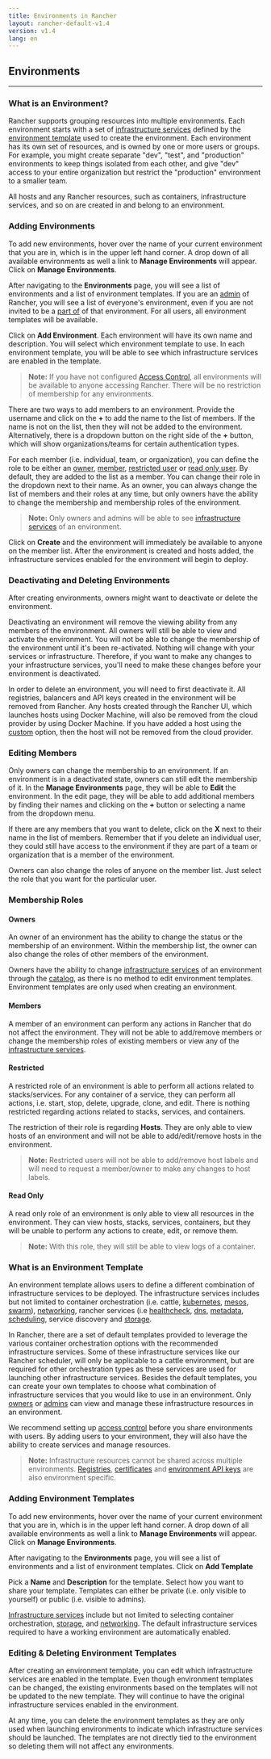```yaml
---
title: Environments in Rancher
layout: rancher-default-v1.4
version: v1.4
lang: en
---
```


## Environments
---

### What is an Environment?

Rancher supports grouping resources into multiple environments. Each environment starts with a set of [infrastructure services]({{site.baseurl}}/rancher/{{page.version}}/{{page.lang}}/rancher-services/) defined by the [environment template](#what-is-an-environment-template) used to create the environment. Each environment has its own set of resources, and is owned by one or more users or groups. For example, you might create separate "dev", "test", and "production" environments to keep things isolated from each other, and give "dev" access to your entire organization but restrict the "production" environment to a smaller team.

All hosts and any Rancher resources, such as containers, infrastructure services, and so on are created in and belong to an environment.

### Adding Environments

To add new environments, hover over the name of your current environment that you are in, which is in the upper left hand corner. A drop down of all available environments as well a link to **Manage Environments** will appear. Click on **Manage Environments**.

After navigating to the **Environments** page, you will see a list of environments and a list of environment templates. If you are an [admin]({{site.baseurl}}/rancher/{{page.version}}/{{page.lang}}/configuration/accounts/#admin) of Rancher, you will see a list of everyone's environment, even if you are not invited to be a [part of]({{site.baseurl}}/rancher/{{page.version}}/{{page.lang}}/environments/#membership-roles) of that environment. For all users, all environment templates will be available.

Click on **Add Environment**. Each environment will have its own name and description. You will select which environment template to use. In each environment template, you will be able to see which infrastructure services are enabled in the template.

> **Note:** If you have not configured [Access Control]({{site.baseurl}}/rancher/{{page.version}}/{{page.lang}}/configuration/access-control/), all environments will be available to anyone accessing Rancher. There will be no restriction of membership for any environments.

There are two ways to add members to an environment. Provide the username and click on the **+** to add the name to the list of members. If the name is not on the list, then they will not be added to the environment. Alternatively, there is a dropdown button on the right side of the **+** button, which will show organizations/teams for certain authentication types.

For each member (i.e. individual, team, or organization), you can define the role to be either an [owner](#owners), [member](#members), [restricted user](#restricted) or [read only user](#read-only). By default, they are added to the list as a member. You can change their role in the dropdown next to their name. As an owner, you can always change the list of members and their roles at any time, but only owners have the ability to change the membership and membership roles of the environment.

> **Note:** Only owners and admins will be able to see [infrastructure services]({{site.baseurl}}/rancher/{{page.version}}/{{page.lang}}/rancher-services/) of an environment.

Click on **Create** and the environment will immediately be available to anyone on the member list. After the environment is created and hosts added, the infrastructure services enabled for the environment will begin to deploy.

### Deactivating and Deleting Environments

After creating environments, owners might want to deactivate or delete the environment.

Deactivating an environment will remove the viewing ability from any members of the environment. All owners will still be able to view and activate the environment. You will not be able to change the membership of the environment until it's been re-activated. Nothing will change with your services or infrastructure. Therefore, if you want to make any changes to your infrastructure services, you'll need to make these changes before your environment is deactivated.

In order to delete an environment, you will need to first deactivate it. All registries, balancers and API keys created in the environment will be removed from Rancher. Any hosts created through the Rancher UI, which launches hosts using Docker Machine, will also be removed from the cloud provider by using Docker Machine. If you have added a host using the [custom]({{site.baseurl}}/rancher/{{page.version}}/{{page.lang}}/hosts/custom/) option, then the host will not be removed from the cloud provider.

### Editing Members

Only owners can change the membership to an environment. If an environment is in a deactivated state, owners can still edit the membership of it. In the **Manage Environments** page, they will be able to **Edit** the environment. In the edit page, they will be able to add additional members by finding their names and clicking on the **+** button or selecting a name from the dropdown menu.

If there are any members that you want to delete, click on the **X** next to their name in the list of members. Remember that if you delete an individual user, they could still have access to the environment if they are part of a team or organization that is a member of the environment.  

Owners can also change the roles of anyone on the member list. Just select the role that you want for the particular user.

### Membership Roles

#### Owners

An owner of an environment has the ability to change the status or the membership of an environment. Within the membership list, the owner can also change the roles of other members of the environment.

Owners have the ability to change [infrastructure services]({{site.baseurl}}/rancher/{{page.version}}/{{page.lang}}/rancher-services/) of an environment through the [catalog]({{site.baseurl}}/rancher/{{page.version}}/{{page.lang}}/catalog), as there is no method to edit environment templates. Environment templates are only used when creating an environment.

#### Members

A member of an environment can perform any actions in Rancher that do not affect the environment. They will not be able to add/remove members or change the membership roles of existing members or view any of the [infrastructure services]({{site.baseurl}}/rancher/{{page.version}}/{{page.lang}}/rancher-services/).

#### Restricted

A restricted role of an environment is able to perform all actions related to stacks/services. For any container of a service, they can perform all actions, i.e. start, stop, delete, upgrade, clone, and edit. There is nothing restricted regarding actions related to stacks, services, and containers.

The restriction of their role is regarding **Hosts**. They are only able to view hosts of an environment and will not be able to add/edit/remove hosts in the environment.

> **Note:** Restricted users will not be able to add/remove host labels and will need to request a member/owner to make any changes to host labels.

#### Read Only

A read only role of an environment is only able to view all resources in the environment. They can view hosts, stacks, services, containers, but they will be unable to perform any actions to create, edit, or remove them.

> **Note:** With this role, they will still be able to view logs of a container.

### What is an Environment Template

An environment template allows users to define a different combination of infrastructure services to be deployed. The infrastructure services includes but not limited to container orchestration (i.e. cattle, [kubernetes]({{site.baseurl}}/rancher/{{page.version}}/{{page.lang}}/kubernetes/), [mesos]({{site.baseurl}}/rancher/{{page.version}}/{{page.lang}}/mesos/), [swarm]({{site.baseurl}}/rancher/{{page.version}}/{{page.lang}}/swarm/)), [networking]({{site.baseurl}}/rancher/{{page.version}}/{{page.lang}}/rancher-services/networking/), rancher services (i.e [healthcheck]({{site.baseurl}}/rancher/{{page.version}}/{{page.lang}}/cattle/health-checks), [dns]({{site.baseurl}}/rancher/{{page.version}}/{{page.lang}}/rancher-services/dns-service/), [metadata]({{site.baseurl}}/rancher/{{page.version}}/{{page.lang}}/rancher-services/metadata/), [scheduling]({{site.baseurl}}/rancher/{{page.version}}/{{page.lang}}/cattle/scheduling/), service discovery and [storage]({{site.baseurl}}/rancher/{{page.version}}/{{page.lang}}/rancher-services/storage-service/).

In Rancher, there are a set of default templates provided to leverage the various container orchestration options with the recommended infrastructure services. Some of these infrastructure services like our Rancher scheduler, will only be applicable to a cattle environment, but are required for other orchestration types as these services are used for launching other infrastructure services. Besides the default templates, you can create your own templates to choose what combination of infrastructure services that you would like to use in an environment. Only [owners](#owners) or [admins]({{site.baseurl}}/rancher/{{page.version}}/{{page.lang}}/configuration/access-control/#admin) can view and manage these infrastructure resources in an environment.

We recommend setting up [access control]({{site.baseurl}}/rancher/{{page.version}}/{{page.lang}}/configuration/access-control/) before you share environments with users. By adding users to your environment, they will also have the ability to create services and manage resources.

> **Note:** Infrastructure resources cannot be shared across multiple environments. [Registries]({{site.baseurl}}/rancher/{{page.version}}/{{page.lang}}/environments/registries/), [certificates]({{site.baseurl}}/rancher/{{page.version}}/{{page.lang}}/environments/certificates/) and [environment API keys]({{site.baseurl}}/rancher/{{page.version}}/{{page.lang}}/api/api-keys/) are also environment specific.  

### Adding Environment Templates

To add new environments, hover over the name of your current environment that you are in, which is in the upper left hand corner. A drop down of all available environments as well a link to **Manage Environments** will appear. Click on **Manage Environments**.

After navigating to the **Environments** page, you will see a list of environments and a list of environment templates. Click on **Add Template**

Pick a **Name** and **Description** for the template. Select how you want to share your template. Templates can either be private (i.e. only visible to yourself) or public (i.e. visible to admins).

[Infrastructure services]({{site.baseurl}}/rancher/{{page.version}}/{{page.lang}}/rancher-services/) include but not limited to selecting container orchestration, [storage]({{site.baseurl}}/rancher/{{page.version}}/{{page.lang}}/rancher-services/storage-service/), and [networking]({{site.baseurl}}/rancher/{{page.version}}/{{page.lang}}/rancher-services/networking). The default infrastructure services required to have a working environment are automatically enabled.

### Editing & Deleting Environment Templates

After creating an environment template, you can edit which infrastructure services are enabled in the template. Even though environment templates can be changed, the existing environments based on the templates will not be updated to the new template. They will continue to have the original infrastructure services enabled in the environment.

At any time, you can delete the environment templates as they are only used when launching environments to indicate which infrastructure services should be launched. The templates are not directly tied to the environment so deleting them will not affect any environments.
